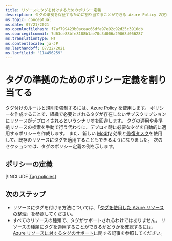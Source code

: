 ```yaml
---
title: リソースにタグを付けするためのポリシー定義
description: タグの準拠を保証するために割り当てることができる Azure Policy の定義について説明します。
ms.topic: conceptual
ms.date: 07/21/2021
ms.openlocfilehash: f7af799423b0aceac66dfa97e92c92d25c3916db
ms.sourcegitcommit: 7d63ce88bfe8188b1ae70c3d006a29068d066287
ms.translationtype: HT
ms.contentlocale: ja-JP
ms.lasthandoff: 07/22/2021
ms.locfileid: "114456259"
---
```

# <a name="assign-policy-definitions-for-tag-compliance"></a>タグの準拠のためのポリシー定義を割り当てる

タグ付けのルールと規則を強制するには、[Azure Policy](../../governance/policy/overview.md) を使用します。 ポリシーを作成することで、組織で必要とされるタグが存在しないサブスクリプションにリソースがデプロイされるというシナリオを回避します。 タグの適用や非準拠リソースの検索を手動で行う代わりに、デプロイ時に必要なタグを自動的に適用するポリシーを作成します。 また、新しい [Modify](../../governance/policy/concepts/effects.md#modify) 効果と[修復タスク](../../governance/policy/how-to/remediate-resources.md)を使用して、既存のリソースにタグを適用することもできるようになりました。 次のセクションでは、タグのポリシー定義の例を示します。

## <a name="policy-definitions"></a>ポリシーの定義

[!INCLUDE [Tag policies](../../../includes/policy/reference/bycat/policies-tags.md)]

## <a name="next-steps"></a>次のステップ

* リソースにタグを付ける方法については、「[タグを使用した Azure リソースの整理](tag-resources.md)」を参照してください。
* すべてのリソースの種類で、タグがサポートされるわけではありません。 リソースの種類にタグを適用することができるかどうかを確認するには、[Azure リソースに対するタグのサポート](tag-support.md)に関する記事を参照してください。
